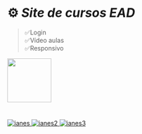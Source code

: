 # ⚙️ *Site de cursos EAD* 
>✅Login <br>
>✅Vídeo aulas <br>
>✅Responsivo

<div>
  <img height="100em" src="https://github-readme-stats.vercel.app/api/pin/?username=fabioVitorio&repo=cursos_ead"/>
  <a href="https://github.com/fabioVitorio">
</div>
  
#  
![ianes](https://user-images.githubusercontent.com/109548564/196008559-97eac7d3-7a71-438d-bf75-0c97264dc8d6.PNG)
![ianes2](https://user-images.githubusercontent.com/109548564/196008560-53fdfb01-619b-4bdf-8ee2-4dc385fa2926.PNG)
![ianes3](https://user-images.githubusercontent.com/109548564/196008562-e0a4e1c8-25a8-4c70-8875-83ca799aa6e0.PNG)
